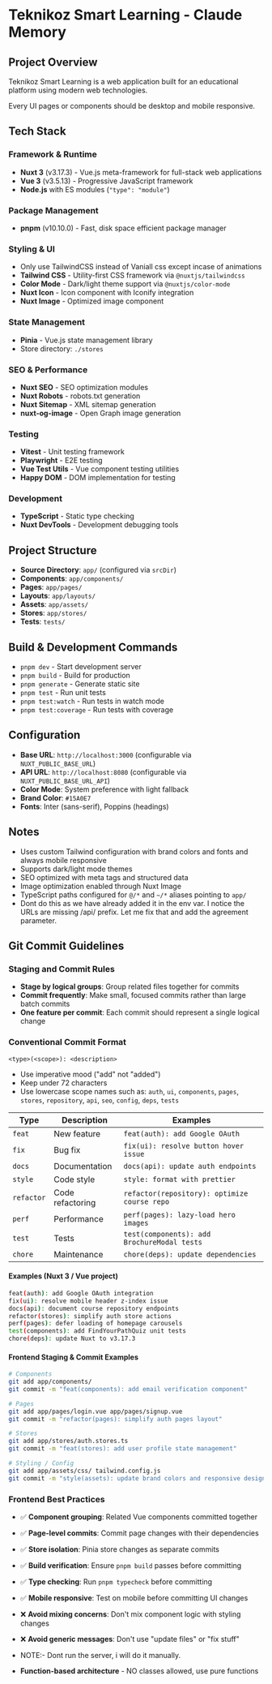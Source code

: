 # Teknikoz Smart Learning - Claude Memory

## Project Overview
Teknikoz Smart Learning is a web application built for an educational platform using modern web technologies.

Every UI pages or components should be desktop and mobile responsive.

## Tech Stack

### Framework & Runtime
- **Nuxt 3** (v3.17.3) - Vue.js meta-framework for full-stack web applications
- **Vue 3** (v3.5.13) - Progressive JavaScript framework
- **Node.js** with ES modules (`"type": "module"`)

### Package Management
- **pnpm** (v10.10.0) - Fast, disk space efficient package manager

### Styling & UI
- Only use TailwindCSS instead of Vaniall css except incase of animations
- **Tailwind CSS** - Utility-first CSS framework via `@nuxtjs/tailwindcss`
- **Color Mode** - Dark/light theme support via `@nuxtjs/color-mode`
- **Nuxt Icon** - Icon component with Iconify integration
- **Nuxt Image** - Optimized image component

### State Management
- **Pinia** - Vue.js state management library
- Store directory: `./stores`

### SEO & Performance
- **Nuxt SEO** - SEO optimization modules
- **Nuxt Robots** - robots.txt generation
- **Nuxt Sitemap** - XML sitemap generation
- **nuxt-og-image** - Open Graph image generation

### Testing
- **Vitest** - Unit testing framework
- **Playwright** - E2E testing
- **Vue Test Utils** - Vue component testing utilities
- **Happy DOM** - DOM implementation for testing

### Development
- **TypeScript** - Static type checking
- **Nuxt DevTools** - Development debugging tools

## Project Structure
- **Source Directory**: `app/` (configured via `srcDir`)
- **Components**: `app/components/`
- **Pages**: `app/pages/`
- **Layouts**: `app/layouts/`
- **Assets**: `app/assets/`
- **Stores**: `app/stores/`
- **Tests**: `tests/`

## Build & Development Commands
- `pnpm dev` - Start development server
- `pnpm build` - Build for production
- `pnpm generate` - Generate static site
- `pnpm test` - Run unit tests
- `pnpm test:watch` - Run tests in watch mode
- `pnpm test:coverage` - Run tests with coverage

## Configuration
- **Base URL**: `http://localhost:3000` (configurable via `NUXT_PUBLIC_BASE_URL`)
- **API URL**: `http://localhost:8080` (configurable via `NUXT_PUBLIC_BASE_URL_API`)
- **Color Mode**: System preference with light fallback
- **Brand Color**: `#15A0E7`
- **Fonts**: Inter (sans-serif), Poppins (headings)

## Notes
- Uses custom Tailwind configuration with brand colors and fonts and always mobile responsive
- Supports dark/light mode themes
- SEO optimized with meta tags and structured data
- Image optimization enabled through Nuxt Image
- TypeScript paths configured for `@/*` and `~/*` aliases pointing to `app/`
- Dont do this as we have already added it in the env var.  I notice the URLs are missing /api/ prefix. Let me fix that and add the  agreement parameter.

## Git Commit Guidelines

### Staging and Commit Rules
- **Stage by logical groups**: Group related files together for commits
- **Commit frequently**: Make small, focused commits rather than large batch commits
- **One feature per commit**: Each commit should represent a single logical change

### Conventional Commit Format
```
<type>(<scope>): <description>
```

- Use imperative mood ("add" not "added")
- Keep under 72 characters
- Use lowercase scope names such as: `auth`, `ui`, `components`, `pages`, `stores`, `repository`, `api`, `seo`, `config`, `deps`, `tests`

| Type     | Description              | Examples                                     |
|----------|--------------------------|----------------------------------------------|
| `feat`   | New feature              | `feat(auth): add Google OAuth`               |
| `fix`    | Bug fix                  | `fix(ui): resolve button hover issue`        |
| `docs`   | Documentation            | `docs(api): update auth endpoints`           |
| `style`  | Code style               | `style: format with prettier`                |
| `refactor` | Code refactoring       | `refactor(repository): optimize course repo` |
| `perf`   | Performance              | `perf(pages): lazy-load hero images`         |
| `test`   | Tests                    | `test(components): add BrochureModal tests`  |
| `chore`  | Maintenance              | `chore(deps): update dependencies`           |

#### Examples (Nuxt 3 / Vue project)
```bash
feat(auth): add Google OAuth integration
fix(ui): resolve mobile header z-index issue
docs(api): document course repository endpoints
refactor(stores): simplify auth store actions
perf(pages): defer loading of homepage carousels
test(components): add FindYourPathQuiz unit tests
chore(deps): update Nuxt to v3.17.3
```

#### Frontend Staging & Commit Examples
```bash
# Components
git add app/components/
git commit -m "feat(components): add email verification component"

# Pages
git add app/pages/login.vue app/pages/signup.vue
git commit -m "refactor(pages): simplify auth pages layout"

# Stores
git add app/stores/auth.stores.ts
git commit -m "feat(stores): add user profile state management"

# Styling / Config
git add app/assets/css/ tailwind.config.js
git commit -m "style(assets): update brand colors and responsive design"
```

### Frontend Best Practices
- ✅ **Component grouping**: Related Vue components committed together
- ✅ **Page-level commits**: Commit page changes with their dependencies
- ✅ **Store isolation**: Pinia store changes as separate commits
- ✅ **Build verification**: Ensure `pnpm build` passes before committing
- ✅ **Type checking**: Run `pnpm typecheck` before committing
- ✅ **Mobile responsive**: Test on mobile before committing UI changes
- ❌ **Avoid mixing concerns**: Don't mix component logic with styling changes
- ❌ **Avoid generic messages**: Don't use "update files" or "fix stuff"

- NOTE:- Dont run the server, i will do it manually.
- **Function-based architecture** - NO classes allowed, use pure functions